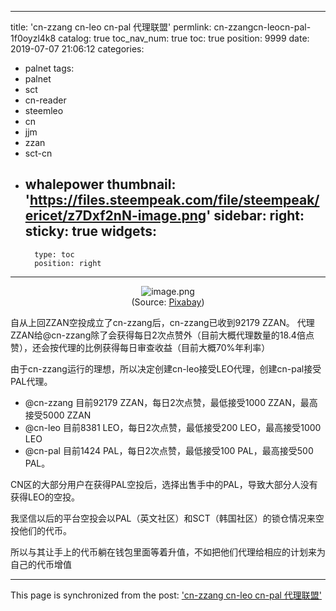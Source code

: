 
---
title: 'cn-zzang cn-leo cn-pal 代理联盟'
permlink: cn-zzangcn-leocn-pal-1f0oyzl4k8
catalog: true
toc_nav_num: true
toc: true
position: 9999
date: 2019-07-07 21:06:12
categories:
- palnet
tags:
- palnet
- sct
- cn-reader
- steemleo
- cn
- jjm
- zzan
- sct-cn
- whalepower
thumbnail: 'https://files.steempeak.com/file/steempeak/ericet/z7Dxf2nN-image.png'
sidebar:
    right:
        sticky: true
widgets:
    -
        type: toc
        position: right
---


<center><img src="https://files.steempeak.com/file/steempeak/ericet/z7Dxf2nN-image.png" alt="image.png" /><br/>
(Source: <a href="https://pixabay.com/photos/african-american-afro-alliance-3810584/">Pixabay</a>)</center>

自从上回ZZAN空投成立了cn-zzang后，cn-zzang已收到92179 ZZAN。 代理ZZAN给@cn-zzang除了会获得每日2次点赞外（目前大概代理数量的18.4倍点赞），还会按代理的比例获得每日审查收益（目前大概70%年利率）

由于cn-zzang运行的理想，所以决定创建cn-leo接受LEO代理，创建cn-pal接受PAL代理。

<ul>
<li>@cn-zzang 目前92179 ZZAN，每日2次点赞，最低接受1000 ZZAN，最高接受5000 ZZAN</li>
<li>@cn-leo 目前8381 LEO，每日2次点赞，最低接受200 LEO，最高接受1000 LEO</li>
<li>@cn-pal 目前1424 PAL，每日2次点赞，最低接受100 PAL，最高接受500 PAL。</li>
</ul>

CN区的大部分用户在获得PAL空投后，选择出售手中的PAL，导致大部分人没有获得LEO的空投。

我坚信以后的平台空投会以PAL（英文社区）和SCT（韩国社区）的锁仓情况来空投他们的代币。

所以与其让手上的代币躺在钱包里面等着升值，不如把他们代理给相应的计划来为自己的代币增值

- - -

This page is synchronized from the post: ['cn-zzang cn-leo cn-pal 代理联盟'](https://steemit.com/@ericet/cn-zzangcn-leocn-pal-1f0oyzl4k8)
